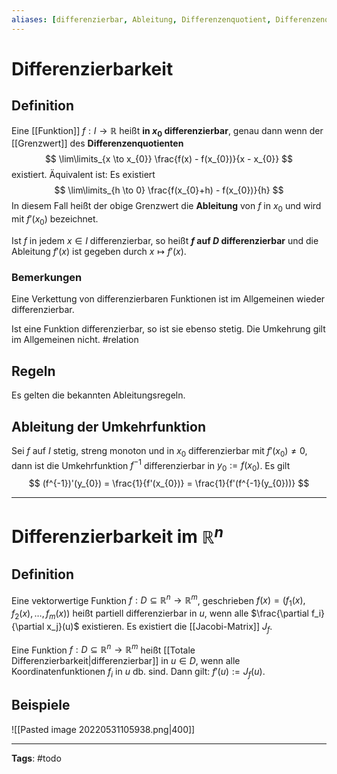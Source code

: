 ```yaml
---
aliases: [differenzierbar, Ableitung, Differenzenquotient, Differenzenquotienten]
---
```


# Differenzierbarkeit
## Definition
Eine [[Funktion]] $f: I \to \mathbb{R}$ heißt **in $x_{0}$ differenzierbar**, genau dann wenn der [[Grenzwert]] des **Differenzenquotienten**
$$
\lim\limits_{x \to x_{0}} \frac{f(x) - f(x_{0})}{x - x_{0}}
$$
existiert. Äquivalent ist: Es existiert
$$
\lim\limits_{h \to 0} \frac{f(x_{0}+h) - f(x_{0})}{h}
$$
In diesem Fall heißt der obige Grenzwert die **Ableitung** von $f$ in $x_{0}$ und wird mit $f'(x_{0})$ bezeichnet.

Ist $f$ in jedem $x \in I$ differenzierbar, so heißt **$f$ auf $D$ differenzierbar** und die Ableitung $f'(x)$ ist gegeben durch $x \mapsto f'(x)$.

### Bemerkungen
Eine Verkettung von differenzierbaren Funktionen ist im Allgemeinen wieder differenzierbar.

Ist eine Funktion differenzierbar, so ist sie ebenso stetig. Die Umkehrung gilt im Allgemeinen nicht. #relation 

## Regeln
Es gelten die bekannten Ableitungsregeln.

## Ableitung der Umkehrfunktion
Sei $f$ auf $I$ stetig, streng monoton und in $x_{0}$ differenzierbar mit $f'(x_{0}) \neq 0$, dann ist die Umkehrfunktion $f^{-1}$ differenzierbar in $y_{0} := f(x_{0})$. Es gilt
$$
(f^{-1})'(y_{0}) = \frac{1}{f'(x_{0})} = \frac{1}{f'(f^{-1}(y_{0}))}
$$

---
# Differenzierbarkeit im $\mathbb{R}^{n}$
## Definition
Eine vektorwertige Funktion $f: D \subseteq \mathbb{R}^{n}\to \mathbb{R}^m$, geschrieben $f(x) = (f_1(x),f_2(x),\dots,f_m(x))$ heißt partiell differenzierbar in $u$, wenn alle $\frac{\partial f_i}{\partial x_j}(u)$ existieren. Es existiert die [[Jacobi-Matrix]] $J_f$.

Eine Funktion $f: D\subseteq \mathbb{R}^{n}\to \mathbb{R}^m$ heißt [[Totale Differenzierbarkeit|differenzierbar]] in $u \in D$, wenn alle Koordinatenfunktionen $f_i$ in $u$ db. sind. Dann gilt: $f'(u) := J_f(u)$.

## Beispiele
![[Pasted image 20220531105938.png|400]]

---
**Tags**: #todo 